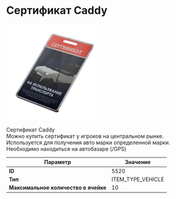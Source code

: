 # Сертификат Caddy

![Item Image](../img/5520.webp?raw=true)

Сертификат Caddy<br>Можно купить сертификат у игроков на центральном рынке.<br>Используется для получения авто марки определенной марки.<br>Необходимо находиться на автобазаре (/GPS)


| Параметр | Значение |
|----------|----------|
| **ID** | 5520 |
| **Тип** | ITEM_TYPE_VEHICLE |
| **Максимальное количество в ячейке** | 10 |

